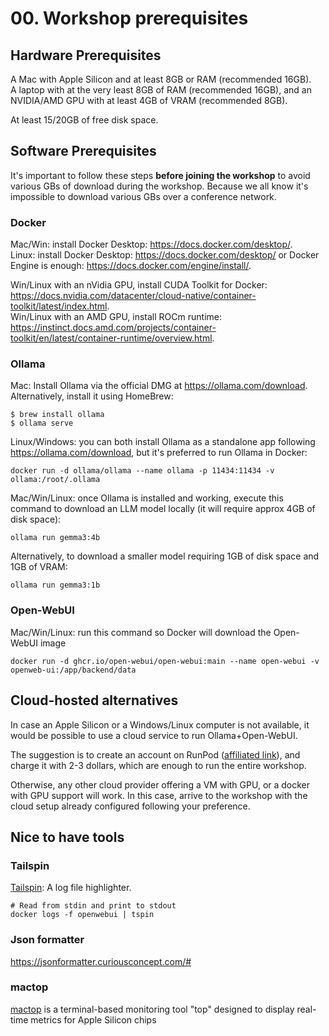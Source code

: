 # 00. Workshop prerequisites



## Hardware Prerequisites

A Mac with Apple Silicon and at least 8GB or RAM (recommended 16GB).  
A laptop with at the very least 8GB of RAM (recommended 16GB), and an NVIDIA/AMD GPU with at least 4GB of VRAM (recommended 8GB).  

At least 15/20GB of free disk space.




## Software Prerequisites

It's important to follow these steps **before joining the workshop** to avoid various GBs of download during the workshop. Because we all know it's impossible to download various GBs over a conference network.


### Docker
Mac/Win: install Docker Desktop: https://docs.docker.com/desktop/.  
Linux: install Docker Desktop: https://docs.docker.com/desktop/ or Docker Engine is enough: https://docs.docker.com/engine/install/. 

Win/Linux with an nVidia GPU, install CUDA Toolkit for Docker: https://docs.nvidia.com/datacenter/cloud-native/container-toolkit/latest/index.html.   
Win/Linux with an AMD GPU, install ROCm runtime: https://instinct.docs.amd.com/projects/container-toolkit/en/latest/container-runtime/overview.html. 


### Ollama

Mac: Install Ollama via the official DMG at https://ollama.com/download.  
Alternatively, install it using HomeBrew:
```
$ brew install ollama
$ ollama serve
```

Linux/Windows: you can both install Ollama as a standalone app following https://ollama.com/download, but it's preferred to run Ollama in Docker: 
```
docker run -d ollama/ollama --name ollama -p 11434:11434 -v ollama:/root/.ollama 
```

Mac/Win/Linux: once Ollama is installed and working, execute this command to download an LLM model locally (it will require approx 4GB of disk space): 
```
ollama run gemma3:4b
```
Alternatively, to download a smaller model requiring 1GB of disk space and 1GB of VRAM:
```
ollama run gemma3:1b
```


### Open-WebUI

Mac/Win/Linux: run this command so Docker will download the Open-WebUI image 
```
docker run -d ghcr.io/open-webui/open-webui:main --name open-webui -v openweb-ui:/app/backend/data
```




## Cloud-hosted alternatives

In case an Apple Silicon or a Windows/Linux computer is not available, it would be possible to use a cloud service to run Ollama+Open-WebUI.

The suggestion is to create an account on RunPod ([affiliated link](https://runpod.io?ref=9ph6k4oh)), and charge it with 2-3 dollars, which are enough to run the entire workshop.  

Otherwise, any other cloud provider offering a VM with GPU, or a docker with GPU support will work. In this case, arrive to the workshop with the cloud setup already configured following your preference.




## Nice to have tools

### Tailspin
[Tailspin](https://github.com/bensadeh/tailspin): A log file highlighter.
```
# Read from stdin and print to stdout
docker logs -f openwebui | tspin
```


### Json formatter
https://jsonformatter.curiousconcept.com/#



### mactop
[mactop](https://github.com/context-labs/mactop) is a terminal-based monitoring tool "top" designed to display real-time metrics for Apple Silicon chips
